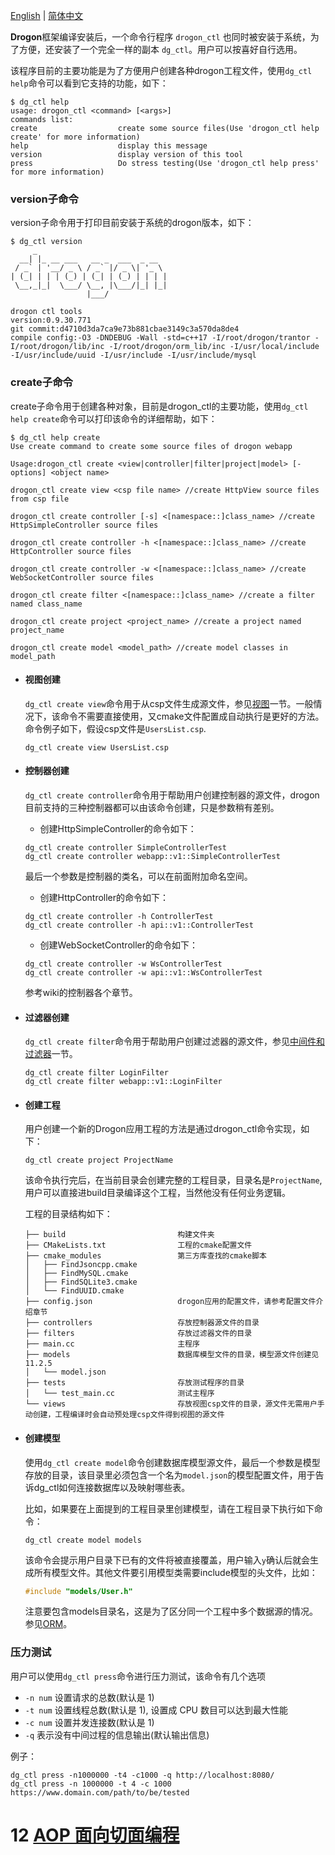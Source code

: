 [English](ENG-11-drogon_ctl-Command) | [简体中文](CHN-11-drogon_ctl命令)

**Drogon**框架编译安装后，一个命令行程序 `drogon_ctl` 也同时被安装于系统，为了方便，还安装了一个完全一样的副本 `dg_ctl`。用户可以按喜好自行选用。

该程序目前的主要功能是为了方便用户创建各种drogon工程文件，使用`dg_ctl help`命令可以看到它支持的功能，如下：

```console
$ dg_ctl help
usage: drogon_ctl <command> [<args>]
commands list:
create                  create some source files(Use 'drogon_ctl help create' for more information)
help                    display this message
version                 display version of this tool
press                   Do stress testing(Use 'drogon_ctl help press' for more information)
```

### version子命令

version子命令用于打印目前安装于系统的drogon版本，如下：

```console
$ dg_ctl version
     _
  __| |_ __ ___   __ _  ___  _ __
 / _` | '__/ _ \ / _` |/ _ \| '_ \
| (_| | | | (_) | (_| | (_) | | | |
 \__,_|_|  \___/ \__, |\___/|_| |_|
                 |___/

drogon ctl tools
version:0.9.30.771
git commit:d4710d3da7ca9e73b881cbae3149c3a570da8de4
compile config:-O3 -DNDEBUG -Wall -std=c++17 -I/root/drogon/trantor -I/root/drogon/lib/inc -I/root/drogon/orm_lib/inc -I/usr/local/include -I/usr/include/uuid -I/usr/include -I/usr/include/mysql
```

### create子命令

create子命令用于创建各种对象，目前是drogon_ctl的主要功能，使用`dg_ctl help create`命令可以打印该命令的详细帮助，如下：

```console
$ dg_ctl help create
Use create command to create some source files of drogon webapp

Usage:drogon_ctl create <view|controller|filter|project|model> [-options] <object name>

drogon_ctl create view <csp file name> //create HttpView source files from csp file

drogon_ctl create controller [-s] <[namespace::]class_name> //create HttpSimpleController source files

drogon_ctl create controller -h <[namespace::]class_name> //create HttpController source files

drogon_ctl create controller -w <[namespace::]class_name> //create WebSocketController source files

drogon_ctl create filter <[namespace::]class_name> //create a filter named class_name

drogon_ctl create project <project_name> //create a project named project_name

drogon_ctl create model <model_path> //create model classes in model_path
```

* #### 视图创建

  `dg_ctl create view`命令用于从csp文件生成源文件，参见[视图](CHN-06-视图)一节。一般情况下，该命令不需要直接使用，又cmake文件配置成自动执行是更好的方法。命令例子如下，假设csp文件是`UsersList.csp`.

  ```shell
  dg_ctl create view UsersList.csp
  ```

* #### 控制器创建

  `dg_ctl create controller`命令用于帮助用户创建控制器的源文件，drogon目前支持的三种控制器都可以由该命令创建，只是参数稍有差别。

  * 创建HttpSimpleController的命令如下：

  ```shell
  dg_ctl create controller SimpleControllerTest
  dg_ctl create controller webapp::v1::SimpleControllerTest
  ```

  最后一个参数是控制器的类名，可以在前面附加命名空间。

  * 创建HttpController的命令如下：

  ```shell
  dg_ctl create controller -h ControllerTest
  dg_ctl create controller -h api::v1::ControllerTest
  ```

  * 创建WebSocketController的命令如下：

  ```shell
  dg_ctl create controller -w WsControllerTest
  dg_ctl create controller -w api::v1::WsControllerTest
  ```

  参考wiki的控制器各个章节。

* #### 过滤器创建

  `dg_ctl create filter`命令用于帮助用户创建过滤器的源文件，参见[中间件和过滤器](CHN-05-中间件和过滤器)一节。

  ```shell
  dg_ctl create filter LoginFilter
  dg_ctl create filter webapp::v1::LoginFilter
  ```

* #### 创建工程

  用户创建一个新的Drogon应用工程的方法是通过drogon_ctl命令实现，如下：

  ```shell
  dg_ctl create project ProjectName
  ```

  该命令执行完后，在当前目录会创建完整的工程目录，目录名是`ProjectName`,用户可以直接进build目录编译这个工程，当然他没有任何业务逻辑。

  工程的目录结构如下：

  ```console
  ├── build                         构建文件夹
  ├── CMakeLists.txt                工程的cmake配置文件
  ├── cmake_modules                 第三方库查找的cmake脚本
  │   ├── FindJsoncpp.cmake
  │   ├── FindMySQL.cmake
  │   ├── FindSQLite3.cmake
  │   └── FindUUID.cmake
  ├── config.json                   drogon应用的配置文件，请参考配置文件介绍章节
  ├── controllers                   存放控制器源文件的目录
  ├── filters                       存放过滤器文件的目录
  ├── main.cc                       主程序
  ├── models                        数据库模型文件的目录，模型源文件创建见11.2.5
  │   └── model.json
  ├── tests                         存放测试程序的目录
  │   └── test_main.cc              测试主程序
  └── views                         存放视图csp文件的目录，源文件无需用户手动创建，工程编译时会自动预处理csp文件得到视图的源文件
  ```

* #### 创建模型

  使用`dg_ctl create model`命令创建数据库模型源文件，最后一个参数是模型存放的目录，该目录里必须包含一个名为`model.json`的模型配置文件，用于告诉dg_ctl如何连接数据库以及映射哪些表。

  比如，如果要在上面提到的工程目录里创建模型，请在工程目录下执行如下命令：

  ```shell
  dg_ctl create model models
  ```

  该命令会提示用户目录下已有的文件将被直接覆盖，用户输入`y`确认后就会生成所有模型文件。其他文件要引用模型类需要include模型的头文件，比如：

  ```c++
  #include "models/User.h"
  ```

  注意要包含models目录名，这是为了区分同一个工程中多个数据源的情况。参见[ORM](CHN-08-3-数据库-ORM)。

### 压力测试

用户可以使用`dg_ctl press`命令进行压力测试，该命令有几个选项

* `-n num` 设置请求的总数(默认是 1)
* `-t num` 设置线程总数(默认是 1), 设置成 CPU 数目可以达到最大性能
* `-c num` 设置并发连接数(默认是 1)
* `-q` 表示没有中间过程的信息输出(默认输出信息)

例子：

```shell
dg_ctl press -n1000000 -t4 -c1000 -q http://localhost:8080/
dg_ctl press -n 1000000 -t 4 -c 1000 https://www.domain.com/path/to/be/tested
```

# 12 [AOP 面向切面编程](CHN-12-AOP面向切面编程)

